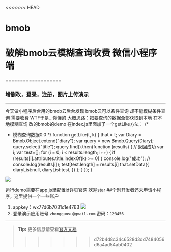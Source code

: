 <<<<<<< HEAD
# bmob
破解bmob云模糊查询收费 微信小程序端
=======

===================

### 增删改，登录，注册，图片上传演示
----------
今天做小程序后台用的bmob云后台发现
bmob云可以条件查询 却不能模糊条件查询 需要收费
WTF于是...你懂的
大概思路：把要查询的数据全部获取到本地 在本地模糊查询
改的bmob的demo 在index.js里面加了一个getLike方法：
/*
* 模糊查询数据0.0
*/
function getLike(t, k) {
    that = t;
    var Diary = Bmob.Object.extend("diary");
    var query = new Bmob.Query(Diary);
    query.select("title");
    query.find().then(function (results) {
        // 返回成功
        var i;
        var test=[];
        for (i = 0; i < results.length; i++) {
            if (results[i].attributes.title.indexOf(k) >= 0) {
                console.log("成功");
                // console.log(results[i]);
                test[test.length] = results[i]
                that.setData({
                    diaryList:null,
                    diaryList:test,
                })
            };
        }
    });
}


![](http://bmob-cdn-15848.b0.upaiyun.com/2017/12/28/0bbc0965400e0687802916dbdd0d3593.gif)

运行demo需要在app.js里配置id详见官网 欢迎star
##个别开发者还未申请小程序，这里提供一个一些账户
1. appkey：wx77d6b7031c1e4763
![](http://i.imgur.com/UxKDqme.png)
2. 登录演示应用账号 `zhongguovu@gmail.com` 密码：`123456`


----------

> **Tip:** 更多信息请查看[官方文档](http://docs.bmob.cn/data/wechatApp/a_faststart/doc/index.html "官方使用文档")  
>>>>>>> d72b4d8c34c6528d3dd7484056d6a4ad54ab0402
